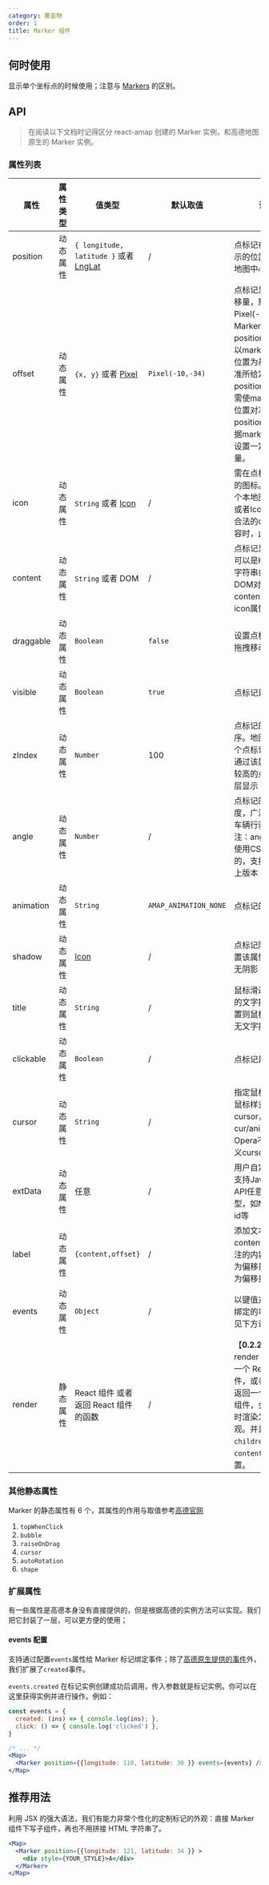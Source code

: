 ```yaml
---
category: 覆盖物
order: 1
title: Marker 组件
---
```



## 何时使用

显示单个坐标点的时候使用；注意与 [Markers](/components/markers) 的区别。


## API

> 在阅读以下文档时记得区分 react-amap 创建的 Marker 实例，和高德地图原生的 Marker 实例。


### 属性列表

| 属性 | 属性类型 | 值类型 | 默认取值 | 说明 |
|------|-----|-----|------|-----|
|position| 动态属性 | `{ longitude, latitude }` 或者 [LngLat](http://lbs.amap.com/api/javascript-api/reference/core#LngLat) | / | 点标记在地图上显示的位置，默认为地图中心点|
|offset| 动态属性 | `{x, y}` 或者 [Pixel](http://lbs.amap.com/api/javascript-api/reference/core#Pixel) |  `Pixel(-10,-34)` |点标记显示位置偏移量，默认值为Pixel(-10,-34)。Marker指定position后，默认以marker左上角位置为基准点，对准所给定的position位置，若需使marker指定位置对准在position处，需根据marker的尺寸设置一定的偏移量。|
|icon| 动态属性 | `String` 或者 [Icon](http://lbs.amap.com/api/javascript-api/reference/overlay#Icon) | / | 需在点标记中显示的图标。可以是一个本地图标地址，或者Icon对象。有合法的content内容时，此属性无效 |
|content| 动态属性 | `String` 或者 DOM | / | 点标记显示内容，可以是HTML要素字符串或者HTML DOM对象。content有效时，icon属性将被覆盖 |
|draggable| 动态属性 | `Boolean` | `false` | 设置点标记是否可拖拽移动 |
|visible| 动态属性 | `Boolean` | `true`  | 点标记是否可见 |
|zIndex| 动态属性 | `Number` | 100 | 点标记的叠加顺序。地图上存在多个点标记叠加时，通过该属性使级别较高的点标记在上层显示 |
|angle| 动态属性 | `Number` | / | 点标记的旋转角度，广泛用于改变车辆行驶方向。注：angle属性是使用CSS3来实现的，支持IE9及以上版本|
|animation| 动态属性 |`String` | `AMAP_ANIMATION_NONE` | 点标记的动画效果 |
|shadow| 动态属性 | [Icon](http://lbs.amap.com/api/javascript-api/reference/overlay#Icon) | / | 点标记阴影，不设置该属性则点标记无阴影 |
|title| 动态属性 | `String` | / | 鼠标滑过点标记时的文字提示，不设置则鼠标滑过点标无文字提示 |
|clickable| 动态属性 | `Boolean` | / | 点标记是否可点击 |
|cursor| 动态属性 | `String` | / | 指定鼠标悬停时的鼠标样式，自定义cursor，IE仅支持cur/ani/ico格式，Opera不支持自定义cursor |
|extData| 动态属性 | 任意 | / | 用户自定义属性，支持JavaScript API任意数据类型，如Marker的id等 |
|label| 动态属性 | `{content,offset}` | / | 添加文本标注，content为文本标注的内容，offset为偏移量，左上角为偏移量为（0,0） |
| events | 动态属性 | `Object` | / | 以键值对形式提供绑定的事件对象，见下方说明 |
| render | 静态属性 | React 组件 或者返回 React 组件的函数 | / | 【**0.2.2 更新**】render 属性接受一个 React 组件，或者一个方法返回一个 React 组件，会在初始化时渲染为组件的外观。并且会覆盖`children`，`content` 等的设置。 |


### 其他静态属性

Marker 的静态属性有 6 个，其属性的作用与取值参考[高德官网](http://lbs.amap.com/api/javascript-api/reference/overlay#Marker)

1. `topWhenClick`
2. `bubble`
3. `raiseOnDrag`
4. `cursor`
5. `autoRotation`
6. `shape`

### 扩展属性

有一些属性是高德本身没有直接提供的，但是根据高德的实例方法可以实现。我们把它封装了一层，可以更方便的使用；

#### events 配置

支持通过配置`events`属性给 Marker 标记绑定事件；除了[高德原生提供的事件](http://lbs.amap.com/api/javascript-api/reference/overlay#Marker)外，我们扩展了`created`事件。

`events.created` 在标记实例创建成功后调用，传入参数就是标记实例。你可以在这里获得实例并进行操作。例如：

```jsx 
const events = {
  created: (ins) => { console.log(ins); },
  click: () => { console.log('clicked') },
}

/* ... */
<Map>
  <Marker position={{longitude: 110, latitude: 30 }} events={events} />
</Map>
```

## 推荐用法

利用 JSX 的强大语法，我们有能力非常个性化的定制标记的外观：直接 Marker 组件下写子组件，再也不用拼接 HTML 字符串了。
```jsx 
<Map>
  <Marker position={{longitude: 121, latitude: 34 }} >
    <div style={YOUR_STYLE}>A</div>
  </Marker>
</Map>
```
